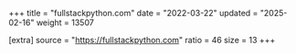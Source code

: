 +++
title = "fullstackpython.com"
date = "2022-03-22"
updated = "2025-02-16"
weight = 13507

[extra]
source = "https://fullstackpython.com"
ratio = 46
size = 13
+++
